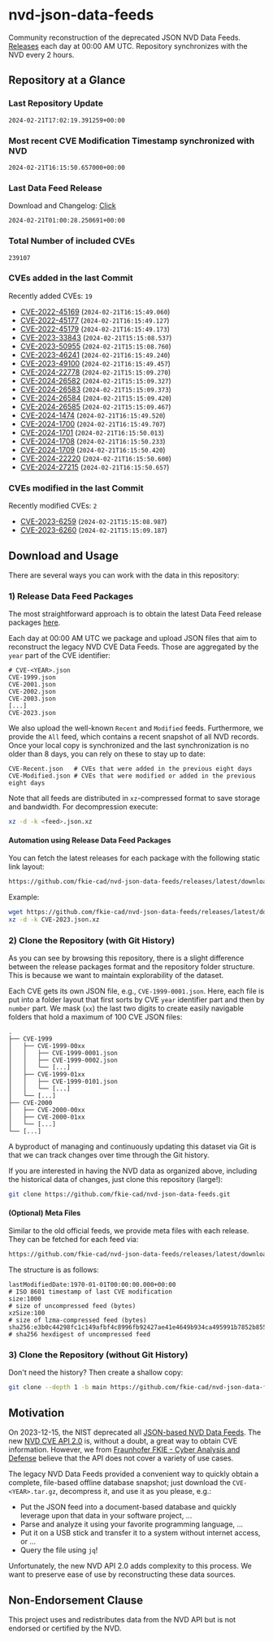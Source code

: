 # nvd-json-data-feeds

Community reconstruction of the deprecated JSON NVD Data Feeds. 
[Releases](https://github.com/fkie-cad/nvd-json-data-feeds/releases/latest) each day at 00:00 AM UTC.
Repository synchronizes with the NVD every 2 hours.

## Repository at a Glance

### Last Repository Update

```plain
2024-02-21T17:02:19.391259+00:00
```

### Most recent CVE Modification Timestamp synchronized with NVD

```plain
2024-02-21T16:15:50.657000+00:00
```

### Last Data Feed Release

Download and Changelog: [Click](https://github.com/fkie-cad/nvd-json-data-feeds/releases/latest)

```plain
2024-02-21T01:00:28.250691+00:00
```

### Total Number of included CVEs

```plain
239107
```

### CVEs added in the last Commit

Recently added CVEs: `19`

* [CVE-2022-45169](CVE-2022/CVE-2022-451xx/CVE-2022-45169.json) (`2024-02-21T16:15:49.060`)
* [CVE-2022-45177](CVE-2022/CVE-2022-451xx/CVE-2022-45177.json) (`2024-02-21T16:15:49.127`)
* [CVE-2022-45179](CVE-2022/CVE-2022-451xx/CVE-2022-45179.json) (`2024-02-21T16:15:49.173`)
* [CVE-2023-33843](CVE-2023/CVE-2023-338xx/CVE-2023-33843.json) (`2024-02-21T15:15:08.537`)
* [CVE-2023-50955](CVE-2023/CVE-2023-509xx/CVE-2023-50955.json) (`2024-02-21T15:15:08.760`)
* [CVE-2023-46241](CVE-2023/CVE-2023-462xx/CVE-2023-46241.json) (`2024-02-21T16:15:49.240`)
* [CVE-2023-49100](CVE-2023/CVE-2023-491xx/CVE-2023-49100.json) (`2024-02-21T16:15:49.457`)
* [CVE-2024-22778](CVE-2024/CVE-2024-227xx/CVE-2024-22778.json) (`2024-02-21T15:15:09.270`)
* [CVE-2024-26582](CVE-2024/CVE-2024-265xx/CVE-2024-26582.json) (`2024-02-21T15:15:09.327`)
* [CVE-2024-26583](CVE-2024/CVE-2024-265xx/CVE-2024-26583.json) (`2024-02-21T15:15:09.373`)
* [CVE-2024-26584](CVE-2024/CVE-2024-265xx/CVE-2024-26584.json) (`2024-02-21T15:15:09.420`)
* [CVE-2024-26585](CVE-2024/CVE-2024-265xx/CVE-2024-26585.json) (`2024-02-21T15:15:09.467`)
* [CVE-2024-1474](CVE-2024/CVE-2024-14xx/CVE-2024-1474.json) (`2024-02-21T16:15:49.520`)
* [CVE-2024-1700](CVE-2024/CVE-2024-17xx/CVE-2024-1700.json) (`2024-02-21T16:15:49.707`)
* [CVE-2024-1701](CVE-2024/CVE-2024-17xx/CVE-2024-1701.json) (`2024-02-21T16:15:50.013`)
* [CVE-2024-1708](CVE-2024/CVE-2024-17xx/CVE-2024-1708.json) (`2024-02-21T16:15:50.233`)
* [CVE-2024-1709](CVE-2024/CVE-2024-17xx/CVE-2024-1709.json) (`2024-02-21T16:15:50.420`)
* [CVE-2024-22220](CVE-2024/CVE-2024-222xx/CVE-2024-22220.json) (`2024-02-21T16:15:50.600`)
* [CVE-2024-27215](CVE-2024/CVE-2024-272xx/CVE-2024-27215.json) (`2024-02-21T16:15:50.657`)


### CVEs modified in the last Commit

Recently modified CVEs: `2`

* [CVE-2023-6259](CVE-2023/CVE-2023-62xx/CVE-2023-6259.json) (`2024-02-21T15:15:08.987`)
* [CVE-2023-6260](CVE-2023/CVE-2023-62xx/CVE-2023-6260.json) (`2024-02-21T15:15:09.187`)


## Download and Usage

There are several ways you can work with the data in this repository:

### 1) Release Data Feed Packages

The most straightforward approach is to obtain the latest Data Feed release packages [here](https://github.com/fkie-cad/nvd-json-data-feeds/releases/latest).

Each day at 00:00 AM UTC we package and upload JSON files that aim to reconstruct the legacy NVD CVE Data Feeds.
Those are aggregated by the `year` part of the CVE identifier:

```
# CVE-<YEAR>.json
CVE-1999.json
CVE-2001.json
CVE-2002.json
CVE-2003.json
[...]
CVE-2023.json
```

We also upload the well-known `Recent` and `Modified` feeds.
Furthermore, we provide the `All` feed, which contains a recent snapshot of all NVD records.
Once your local copy is synchronized and the last synchronization is no older than 8 days, you can rely on these to stay up to date:

```plain
CVE-Recent.json   # CVEs that were added in the previous eight days
CVE-Modified.json # CVEs that were modified or added in the previous eight days
```

Note that all feeds are distributed in `xz`-compressed format to save storage and bandwidth.
For decompression execute:

```sh
xz -d -k <feed>.json.xz
```


#### Automation using Release Data Feed Packages

You can fetch the latest releases for each package with the following static link layout:

```sh
https://github.com/fkie-cad/nvd-json-data-feeds/releases/latest/download/CVE-<YEAR>.json.xz
```

Example:

```sh
wget https://github.com/fkie-cad/nvd-json-data-feeds/releases/latest/download/CVE-2023.json.xz
xz -d -k CVE-2023.json.xz
```



### 2) Clone the Repository (with Git History)

As you can see by browsing this repository, there is a slight difference between the release packages format and the repository folder structure.
This is because we want to maintain explorability of the dataset.

Each CVE gets its own JSON file, e.g., `CVE-1999-0001.json`.
Here, each file is put into a folder layout that first sorts by CVE `year` identifier part and then by `number` part.
We mask (`xx`) the last two digits to create easily navigable folders that hold a maximum of 100 CVE JSON files:

```plain
.
├── CVE-1999
│   ├── CVE-1999-00xx
│   │   ├── CVE-1999-0001.json
│   │   ├── CVE-1999-0002.json
│   │   └── [...]
│   ├── CVE-1999-01xx
│   │   ├── CVE-1999-0101.json
│   │   └── [...]
│   └── [...]
├── CVE-2000
│   ├── CVE-2000-00xx
│   ├── CVE-2000-01xx
│   └── [...]
└── [...]
```

A byproduct of managing and continuously updating this dataset via Git is that we can track changes over time through the Git history.

If you are interested in having the NVD data as organized above, including the historical data of changes, just clone this repository (large!):

```sh
git clone https://github.com/fkie-cad/nvd-json-data-feeds.git
```

#### (Optional) Meta Files

Similar to the old official feeds, we provide meta files with each release. They can be fetched for each feed via:

```sh
https://github.com/fkie-cad/nvd-json-data-feeds/releases/latest/download/CVE-<YEAR>.meta
```

The structure is as follows:

```plain
lastModifiedDate:1970-01-01T00:00:00.000+00:00                          # ISO 8601 timestamp of last CVE modification
size:1000                                                               # size of uncompressed feed (bytes)
xzSize:100                                                              # size of lzma-compressed feed (bytes)
sha256:e3b0c44298fc1c149afbf4c8996fb92427ae41e4649b934ca495991b7852b855 # sha256 hexdigest of uncompressed feed
```


### 3) Clone the Repository (without Git History)

Don't need the history? Then create a shallow copy:

```sh
git clone --depth 1 -b main https://github.com/fkie-cad/nvd-json-data-feeds.git
```

## Motivation

On 2023-12-15, the NIST deprecated all [JSON-based NVD Data Feeds](https://nvd.nist.gov/vuln/data-feeds#divRetirementBanner-1).
The new [NVD CVE API 2.0](https://nvd.nist.gov/developers/vulnerabilities) is, without a doubt, a great way to obtain CVE information.
However, we from [Fraunhofer FKIE - Cyber Analysis and Defense](https://www.fkie.fraunhofer.de/en/departments/cad.html) believe that the API does not cover a variety of use cases.

The legacy NVD Data Feeds provided a convenient way to quickly obtain a complete, file-based offline database snapshot; just download the `CVE-<YEAR>.tar.gz`, decompress it, and use it as you please, e.g.:

* Put the JSON feed into a document-based database and quickly leverage upon that data in your software project, ...
* Parse and analyze it using your favorite programming language, ...
* Put it on a USB stick and transfer it to a system without internet access, or ...
* Query the file using `jq`!

Unfortunately, the new NVD API 2.0 adds complexity to this process.
We want to preserve ease of use by reconstructing these data sources.

## Non-Endorsement Clause

This project uses and redistributes data from the NVD API but is not endorsed or certified by the NVD.